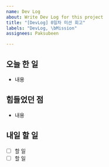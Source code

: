 ```yaml
---
name: Dev Log
about: Write Dev Log for this project
title: "[DevLog] 0일차 미션 회고"
labels: "DevLog, \bMission"
assignees: Paksubeen

---
```


## 오늘 한 일
- 내용 

## 힘들었던 점
- 내용

## 내일 할 일
- [ ] 할 일
- [ ] 할 일
